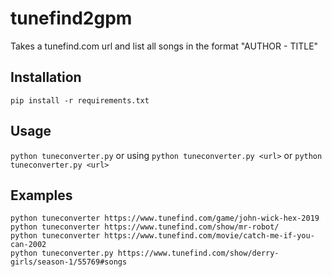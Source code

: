 # tunefind2gpm
Takes a tunefind.com url and list all songs in the format "AUTHOR - TITLE"

## Installation
```
pip install -r requirements.txt 
```

## Usage
`python tuneconverter.py` or using `python tuneconverter.py <url>` or `python tuneconverter.py <url>` 

## Examples
```
python tuneconverter https://www.tunefind.com/game/john-wick-hex-2019
python tuneconverter https://www.tunefind.com/show/mr-robot/
python tuneconverter https://www.tunefind.com/movie/catch-me-if-you-can-2002
python tuneconverter.py https://www.tunefind.com/show/derry-girls/season-1/55769#songs
```

